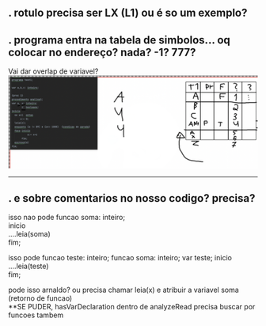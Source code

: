 .
rotulo precisa ser LX (L1) ou é so um exemplo?
---------------
.
programa entra na tabela de simbolos... oq colocar no endereço? nada? -1? 777?
---------------
Vai dar overlap de variavel?
![Lulang](p1.png)

---------------
.
e sobre comentarios no nosso codigo? precisa?
----------------
isso nao pode 
funcao soma: inteiro;  
inicio  
....leia(soma)  
fim; 

isso pode
funcao teste: inteiro;
    funcao soma: inteiro;
    var teste;
    inicio  
    ....leia(teste)  
    fim;

pode isso arnaldo? ou precisa chamar leia(x) e atribuir a variavel soma (retorno de funcao)  
**SE PUDER, hasVarDeclaration dentro de analyzeRead precisa buscar por funcoes tambem